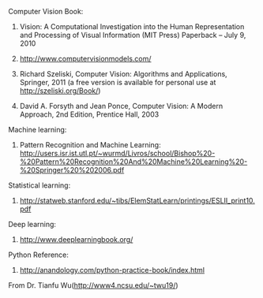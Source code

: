 Computer Vision Book: 

1) Vision: A Computational Investigation into the Human Representation and Processing of Visual Information (MIT Press) Paperback – July 9, 2010

2) http://www.computervisionmodels.com/

3) Richard Szeliski, Computer Vision: Algorithms and Applications, Springer, 2011 (a free version is available for personal use at http://szeliski.org/Book/)

4) David A. Forsyth and Jean Ponce, Computer Vision: A Modern Approach, 2nd Edition,  Prentice Hall, 2003

Machine learning: 

1)  Pattern Recognition and Machine Learning: http://users.isr.ist.utl.pt/~wurmd/Livros/school/Bishop%20-%20Pattern%20Recognition%20And%20Machine%20Learning%20-%20Springer%20%202006.pdf 

Statistical learning: 

1) http://statweb.stanford.edu/~tibs/ElemStatLearn/printings/ESLII_print10.pdf

Deep learning: 

1) http://www.deeplearningbook.org/ 


Python Reference:

1) http://anandology.com/python-practice-book/index.html


From Dr. Tianfu Wu(http://www4.ncsu.edu/~twu19/)

